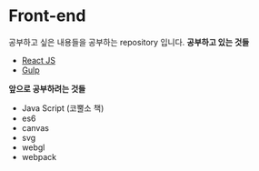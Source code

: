 # Front-end
공부하고 싶은 내용들을 공부하는 repository 입니다.
__공부하고 있는 것들__
- [React JS](https://github.com/wonism/front-end-study/tree/master/reactjs)
- [Gulp](https://github.com/wonism/front-end-study/tree/master/gulp)

__앞으로 공부하려는 것들__
- Java Script (코뿔소 책)
- es6
- canvas
- svg
- webgl
- webpack

